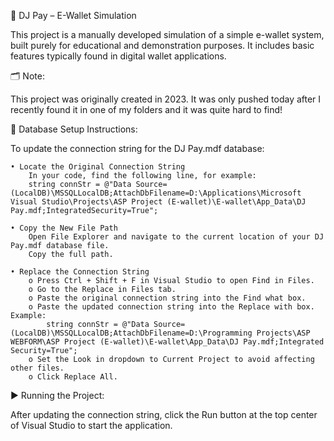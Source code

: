 💼﻿ DJ Pay – E-Wallet Simulation
 
This project is a manually developed simulation of a simple e-wallet system, built purely for educational and demonstration purposes. It includes basic features typically found in digital wallet applications.

🗂️ Note: 

This project was originally created in 2023. It was only pushed today after I recently found it in one of my folders and it was quite hard to find!

📂 Database Setup Instructions:

To update the connection string for the DJ Pay.mdf database:

	• Locate the Original Connection String
		In your code, find the following line, for example:
		string connStr = @"Data Source=(LocalDB)\MSSQLLocalDB;AttachDbFilename=D:\Applications\Microsoft Visual Studio\Projects\ASP Project (E-wallet)\E-wallet\App_Data\DJ Pay.mdf;IntegratedSecurity=True";
  
	• Copy the New File Path
		Open File Explorer and navigate to the current location of your DJ Pay.mdf database file.
		Copy the full path.
  
	• Replace the Connection String
		o Press Ctrl + Shift + F in Visual Studio to open Find in Files.
		o Go to the Replace in Files tab.
		o Paste the original connection string into the Find what box.
		o Paste the updated connection string into the Replace with box. Example:
			string connStr = @"Data Source=(LocalDB)\MSSQLLocalDB;AttachDbFilename=D:\Programming Projects\ASP WEBFORM\ASP Project (E-wallet)\E-wallet\App_Data\DJ Pay.mdf;Integrated Security=True";
		o Set the Look in dropdown to Current Project to avoid affecting other files.
		o Click Replace All.

▶️ Running the Project:

After updating the connection string, click the Run button at the top center of Visual Studio to start the application.


